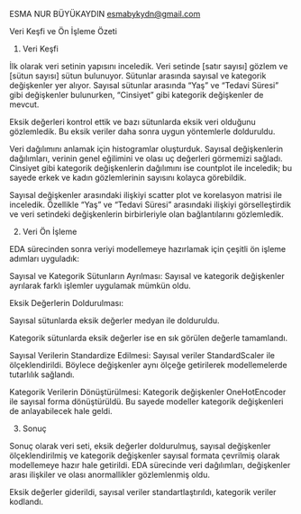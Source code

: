 ESMA NUR BÜYÜKAYDIN
esmabykydn@gmail.com

Veri Keşfi ve Ön İşleme Özeti

1. Veri Keşfi

İlk olarak veri setinin yapısını inceledik. Veri setinde [satır sayısı] gözlem ve [sütun sayısı] sütun bulunuyor. Sütunlar arasında sayısal ve kategorik değişkenler yer alıyor. Sayısal sütunlar arasında “Yaş” ve “Tedavi Süresi” gibi değişkenler bulunurken, “Cinsiyet” gibi kategorik değişkenler de mevcut.

Eksik değerleri kontrol ettik ve bazı sütunlarda eksik veri olduğunu gözlemledik. Bu eksik veriler daha sonra uygun yöntemlerle dolduruldu.

Veri dağılımını anlamak için histogramlar oluşturduk. Sayısal değişkenlerin dağılımları, verinin genel eğilimini ve olası uç değerleri görmemizi sağladı. Cinsiyet gibi kategorik değişkenlerin dağılımını ise countplot ile inceledik; bu sayede erkek ve kadın gözlemlerinin sayısını kolayca görebildik.

Sayısal değişkenler arasındaki ilişkiyi scatter plot ve korelasyon matrisi ile inceledik. Özellikle “Yaş” ve “Tedavi Süresi” arasındaki ilişkiyi görselleştirdik ve veri setindeki değişkenlerin birbirleriyle olan bağlantılarını gözlemledik.

2. Veri Ön İşleme

EDA sürecinden sonra veriyi modellemeye hazırlamak için çeşitli ön işleme adımları uyguladık:

Sayısal ve Kategorik Sütunların Ayrılması:
Sayısal ve kategorik değişkenler ayrılarak farklı işlemler uygulamak mümkün oldu.

Eksik Değerlerin Doldurulması:

Sayısal sütunlarda eksik değerler medyan ile dolduruldu.

Kategorik sütunlarda eksik değerler ise en sık görülen değerle tamamlandı.

Sayısal Verilerin Standardize Edilmesi:
Sayısal veriler StandardScaler ile ölçeklendirildi. Böylece değişkenler aynı ölçeğe getirilerek modellemelerde tutarlılık sağlandı.

Kategorik Verilerin Dönüştürülmesi:
Kategorik değişkenler OneHotEncoder ile sayısal forma dönüştürüldü. Bu sayede modeller kategorik değişkenleri de anlayabilecek hale geldi.

3. Sonuç

Sonuç olarak veri seti, eksik değerler doldurulmuş, sayısal değişkenler ölçeklendirilmiş ve kategorik değişkenler sayısal formata çevrilmiş olarak modellemeye hazır hale getirildi. EDA sürecinde veri dağılımları, değişkenler arası ilişkiler ve olası anormallikler gözlemlenmiş oldu.

Eksik değerler giderildi, sayısal veriler standartlaştırıldı, kategorik veriler kodlandı.




